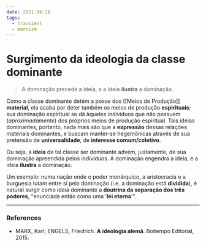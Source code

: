```yaml
---
date: 2021-06-20
tags:
  - transient
  - marxism
---
```

# Surgimento da ideologia da classe dominante
> A dominação precede a ideia, e a ideia **ilustra** a dominação. 

Como a classe dominante detém a posse dos [[Meios de Produção]] **material**, ela acaba por deter também os meios de produção **espirituais**; sua dominação espiritual se dá àqueles indivíduos que não possuem (*aproximadamente*) dos próprios meios de produção espiritual. Tais ideias dominantes, portanto, nada mais são que a **expressão** dessas relações materiais dominantes, e buscam manter-se hegemônicas através de sua pretensão de **universalidade**, de **interesse comum/coletivo**.

Ou seja, a **ideia** de tal classe ser dominante advém, justamente, de sua dominação apreendida pelos indivíduos. A dominação engendra a ideia, e a ideia **ilustra** a dominação. 

Um exemplo: numa nação onde o poder monárquico, a aristocracia e a burguesia lutam entre si pela dominação (i.e. a dominação está **dividida**), é natural surgir como ideia dominante a **doutrina da separação dos três poderes**, "enunciada então como uma '**lei eterna**'". 

---
### References
- MARX, Karl; ENGELS, Friedrich. **A ideologia alemã**. Boitempo Editorial, 2015.